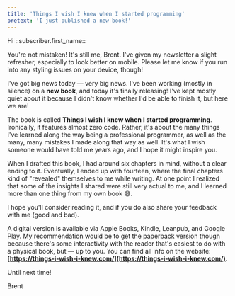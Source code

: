 ```yaml
---
title: 'Things I wish I knew when I started programming'
pretext: 'I just published a new book!'
---
```


Hi ::subscriber.first_name::

You're not mistaken! It's still me, Brent. I've given my newsletter a slight refresher, especially to look better on mobile. Please let me know if you run into any styling issues on your device, though!

I've got big news today — very big news. I've been working (mostly in silence) on a **new book**, and today it's finally releasing! I've kept mostly quiet about it because I didn't know whether I'd be able to finish it, but here we are!

The book is called **Things I wish I knew when I started programming**. Ironically, it features almost zero code. Rather, it's about the many things I've learned along the way being a professional programmer, as well as the many, many mistakes I made along that way as well. It's what I wish someone would have told me years ago, and I hope it might inspire you.

When I drafted this book, I had around six chapters in mind, without a clear ending to it. Eventually, I ended up with fourteen, where the final chapters kind of "revealed" themselves to me while writing. At one point I realized that some of the insights I shared were still very actual to me, and I learned more than one thing from my own book 😅.

I hope you'll consider reading it, and if you do also share your feedback with me (good and bad).

A digital version is available via Apple Books, Kindle, Leanpub, and Google Play. My recommendation would be to get the paperback version though because there's some interactivity with the reader that's easiest to do with a physical book, but — up to you. You can find all info on the website: **[https://things-i-wish-i-knew.com/](https://things-i-wish-i-knew.com/)**.

Until next time!

Brent